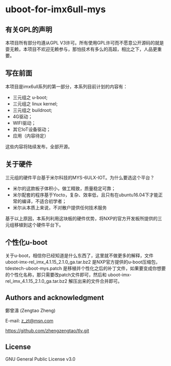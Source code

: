# uboot-for-imx6ull-mys



## 有关GPL的声明

本项目所有部分均遵从GPL V3许可。所有使用GPL许可而不愿意公开源码的就是耍无赖，本项目不欢迎无赖参与，那怕技术有多么的高超，相比之下，人品更重要。



## 写在前面

本项目是imx6ull系列的第一部分，本系列目前计划的内容有：

* 三元组之 u-boot;
* 三元组之 linux kernel;
* 三元组之 buildroot;
* 4G驱动；
* WIFI驱动；
* 其它IoT设备驱动；
* 应用（内容待定）

这些内容将陆续发布，全部开源。



## 关于硬件

三元组的硬件平台基于米尔科技的MYS-6ULX-IOT。为什么要选这个平台？

* 米尔的这款板子体积小，做工精致，质量稳定可靠；
* 米尔配套的程序基于Yocto，复杂、效率低，且只有在ubuntu16.04下才能正常的编译，不适合初学者；
* 米尔从本质上来说，不对散户提供任何技术服务

基于以上原因，本系列利用这块板的硬件优势，将NXP的官方开发板所提供的三元组移植到这个硬件平台下。



## 个性化u-boot

关于u-boot，相信你已经知道是什么东西了，这里就不做更多的解释，文件 uboot-imx-rel_imx_4.1.15_2.1.0_ga.tar.bz2 是NXP官方提供的u-boot压缩包，tdestech-uboot-mys.patch 是移植并个性化之后的补丁文件，如果要变成你想要的个性化名称，那只需要改patch文件即可，然后和 uboot-imx-rel_imx_4.1.15_2.1.0_ga.tar.bz2 解压出来的文件合并即可。



## Authors and acknowledgment

鄭曾濤 (Zengtao Zheng)

E-mail: [z_zt@msn.com](mailto:z_zt@msn.com)

https://github.com/zhengzengtao/tlv.git



## License

GNU General Public License v3.0
